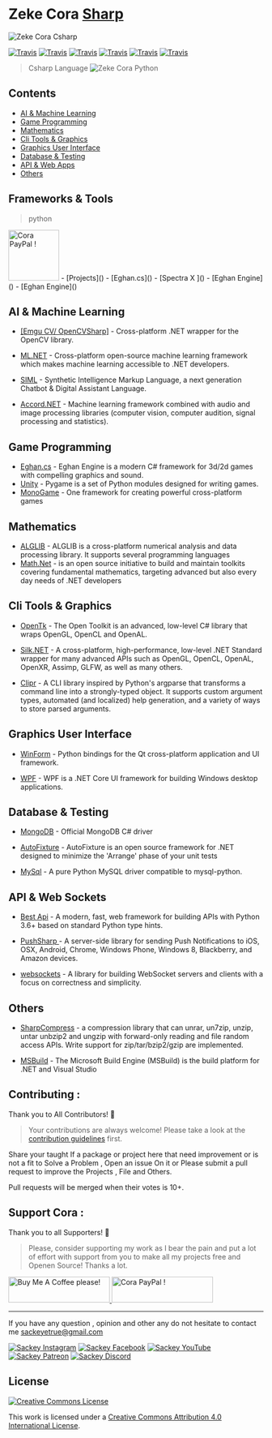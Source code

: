 # Zeke Cora [Sharp](https://.org)
![Zeke Cora Csharp](./png/cs.png)

[![Travis](https://img.shields.io/badge/language-C++-green.svg)]()
[![Travis](https://img.shields.io/badge/language-Python-red.svg)]()
[![Travis](https://img.shields.io/badge/language-Java-blue.svg)]()
[![Travis](https://img.shields.io/badge/language-Go-red.svg)]()
[![Travis](https://img.shields.io/badge/language-Php-pink.svg)]()
[![Travis](https://img.shields.io/badge/language-JavaScript-yellow.svg)]()

> Csharp Language
![Zeke Cora Python](./png/cs.png)

## Contents
- [AI & Machine Learning]()
- [Game Programming]()
- [Mathematics]()
- [Cli Tools & Graphics]() 
- [Graphics User Interface]()
- [Database & Testing]()
- [API & Web Apps]()
- [Others]()

## Frameworks & Tools
>python 
 <img src="csi.png" alt="Cora PayPal !" style="height: 100px !important; width: 100px !important;" >
</a>
 - [Projects]() 
  - [Eghan.cs]()
  - [Spectra X ]()
  - [Eghan Engine]()
  - [Eghan Engine]()


## AI & Machine Learning
- [[Emgu CV/ OpenCVSharp]]() - Cross-platform .NET wrapper for the OpenCV library.
- [ML.NET]() - Cross-platform open-source machine learning framework which makes machine learning accessible to .NET developers.

- [SIML]()  - Synthetic Intelligence Markup Language, a next generation Chatbot & Digital Assistant Language.

- [Accord.NET]() - Machine learning framework combined with audio and image processing libraries (computer vision, computer audition, signal processing and statistics).

## Game Programming
- [Eghan.cs]() - Eghan Engine  is a modern C# framework for 3d/2d games with compelling graphics and sound.
- [Unity]() - Pygame is a set of Python modules designed for writing games.
- [MonoGame]() - One framework for creating powerful cross-platform games

## Mathematics
- [ALGLIB]() - ALGLIB is a cross-platform numerical analysis and data processing library. It supports several programming languages
- [Math.Net]() -  is an open source initiative to build and maintain toolkits covering fundamental mathematics, targeting advanced but also every day needs of .NET developers




## Cli Tools & Graphics
- [OpenTk]() - The Open Toolkit is an advanced, low-level C# library that wraps OpenGL, OpenCL and OpenAL.

- [Silk.NET]() - A cross-platform, high-performance, low-level .NET Standard wrapper for many advanced APIs such as OpenGL, OpenCL, OpenAL, OpenXR, Assimp, GLFW, as well as many others.

- [Clipr]() - A CLI library inspired by Python's argparse that transforms a command line into a strongly-typed object. It supports custom argument types, automated (and localized) help generation, and a variety of ways to store parsed arguments.

## Graphics User Interface
- [WinForm]() - Python bindings for the Qt cross-platform application and UI framework.

- [WPF]() - WPF is a .NET Core UI framework for building Windows desktop applications.

## Database & Testing
- [MongoDB]() - Official MongoDB C# driver

- [AutoFixture]() - AutoFixture is an open source framework for .NET designed to minimize the 'Arrange' phase of your unit tests

-  [MySql]() - A pure Python MySQL driver compatible to mysql-python.

## API & Web Sockets
- [Best Api]() - A modern, fast, web framework for building APIs with Python 3.6+ based on standard Python type hints.

- [PushSharp ]() - A server-side library for sending Push Notifications to iOS, OSX, Android, Chrome, Windows Phone, Windows 8, Blackberry, and Amazon devices.
- [websockets]() - A library for building WebSocket servers and clients with a focus on correctness and simplicity.

## Others
- [SharpCompress]() -  a compression library that can unrar, un7zip, unzip, untar unbzip2 and ungzip with forward-only reading and file random access APIs. Write support for zip/tar/bzip2/gzip are implemented.

- [MSBuild]()  - The Microsoft Build Engine (MSBuild) is the build platform for .NET and Visual Studio

## Contributing  :

Thank you to All Contributors! 🙏

> Your contributions are always welcome! Please take a look at the [contribution guidelines]() first.

Share your taught If a package or project here that need improvement or is not a  fit to Solve a Problem , Open an issue On it or Please submit a pull request to improve the Projects , File and Others. 

Pull requests will be merged when their votes is 10+.

## Support Cora :

Thank you to all Supporters! 🙏

> Please, consider supporting my work as I bear the pain and put a  lot of effort with support from you to make all my projects free and Openen Source! Thanks a lot.

<a href="https://www.buymeacoffee.com/sackeyetrue" target="_blank"><img src="https://cdn.buymeacoffee.com/buttons/default-orange.png" alt="Buy Me A Coffee please!" style="height: 51px !important;width: 200px !important;" >
</a>
<a href="https://www.paypal.me/sackeyetrue" target="_blank"><img src="https://cdn.buymeacoffee.com/buttons/default-orange.png" alt="Cora PayPal !" style="height: 51px !important;width: 200px !important;" >
</a>

-------
If you have any question ,  opinion and other   any do not hesitate to contact me 
sackeyetrue@gmail.com

[![Sackey Instagram](ig.png)](https://instagram.com/sackeyetrue)
[![Sackey Facebook](ig.png)](https://facebook.com/sackeyetrue)
[![Sackey YouTube](ig.png)](https://youtube.com/sackeyetrue)
[![Sackey Patreon](ig.png)](https://patreon.com/sackeyetrue)
[![Sackey Discord](ig.png)](https://discord.com/sackeyetrue)


## License

[![Creative Commons License](http://i.creativecommons.org/l/by/4.0/88x31.png)](http://creativecommons.org/licenses/by/4.0/)

This work is licensed under a [Creative Commons Attribution 4.0 International License](http://creativecommons.org/licenses/by/4.0/).


